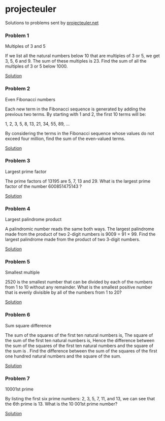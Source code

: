 # projecteuler

Solutions to problems sent by [projecteuler.net](https://projecteuler.net/)
### Problem 1
Multiples of 3  and  5

If we list  all the natural numbers below 10 that are multiples of 3  or  5, we get 3, 5, 6  and  9. The sum of these multiples is  23.
Find the sum of all the multiples of 3  or  5 below 1000.

[Solution](https://github.com/shimanaa/projecteuler/blob/main/solutions/problem1.py)


### Problem 2
Even Fibonacci numbers

Each new term in the Fibonacci sequence is generated by adding the previous two terms.
By starting with 1 and 2, the first 10 terms will be:

1, 2, 3, 5, 8, 13, 21, 34, 55, 89, ...

By considering the terms in the Fibonacci sequence whose values do not exceed four million,
find the sum of the even-valued terms.

[Solution](https://github.com/shimanaa/projecteuler/blob/main/solutions/problem2.py)


### Problem 3
Largest prime factor

The prime factors of 13195 are 5, 7, 13 and 29.
What is the largest prime factor of the number 600851475143 ?

[Solution](https://github.com/shimanaa/projecteuler/blob/main/solutions/problem3.py)


### Problem 4
Largest palindrome product

A palindromic number reads the same both ways.
The largest palindrome made from the product of two 2-digit numbers is 9009 = 91 × 99.
Find the largest palindrome made from the product of two 3-digit numbers.

[Solution](https://github.com/shimanaa/projecteuler/blob/main/solutions/problem4.py)


### Problem 5
Smallest multiple

2520 is the smallest number that can be divided by each of the numbers from 1 to 10 without any remainder.
What is the smallest positive number that is evenly divisible by all of the numbers from 1 to 20?

[Solution](https://github.com/shimanaa/projecteuler/blob/main/solutions/problem5.py)


### Problem 6
Sum square difference

The sum of the squares of the first ten natural numbers is,
The square of the sum of the first ten natural numbers is,
Hence the difference between the sum of the squares of the first ten natural numbers and the square of the sum is .
Find the difference between the sum of the squares of the first one hundred natural numbers and the square of the sum. 

[Solution](https://github.com/shimanaa/projecteuler/blob/main/solutions/problem6.py)


### Problem 7
10001st prime

By listing the first six prime numbers: 2, 3, 5, 7, 11, and 13, we can see that the 6th prime is 13.
What is the 10 001st prime number?

[Solution](https://github.com/shimanaa/projecteuler/blob/main/solutions/problem7.py)